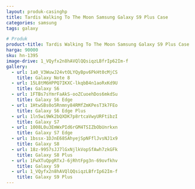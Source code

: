 ```yaml
---
layout: produk-casinghp
title: Tardis Walking To The Moon Samsung Galaxy S9 Plus Case
categories: samsung
tags: galaxy

# Produk
product-title: Tardis Walking To The Moon Samsung Galaxy S9 Plus Case
harga: 90000
sku: hn-1395
image-drive: 1_VQyfx2n8hAVQlQQsiqzLBfrIp62Im-f
gallery:
  - url: 1a0_V3WuwJ24vtOLYQyBpv6PkHt0cMjCS
    title: Galaxy Note 8
  - url: 15L8tM6HPPQ7IKXC-lkqbB4n1aoRxKd9U
    title: Galaxy S6
  - url: 1FTBs7sYmrFaAkS-ooZCuoehDos6mkdSu
    title: Galaxy S6 Edge
  - url: 1HtwSBs0o5Rnmny84RMfZmKPesT3k7FEo
    title: Galaxy S6 Edge Plus
  - url: 1ln5wi9Wk2bQXDK7p8rtcaVwyURFtibzI
    title: Galaxy S7
  - url: 1008L0u3EmWxPId6rGM4TSIZbObUnrkxn
    title: Galaxy S7 Edge
  - url: 1bssx-1DJnE68SAhyejSpNFflJvsNJ1x9
    title: Galaxy S8
  - url: 18z-9957sJJ7lGxNjlkVopSfAwh7zkGFk
    title: Galaxy S8 Plus
  - url: 1FwXTuQpgRTxJ-6jRhtFpg3n-69ovfkhv
    title: Galaxy S9
  - url: 1_VQyfx2n8hAVQlQQsiqzLBfrIp62Im-f
    title: Galaxy S9 Plus
---
```

